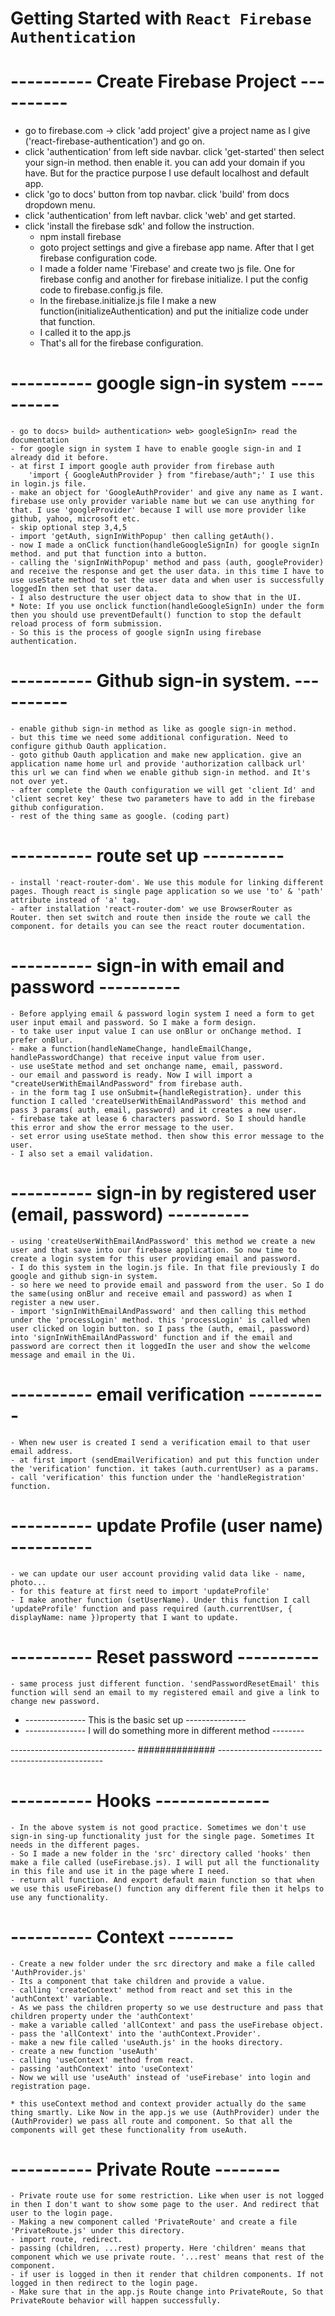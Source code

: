 # Getting Started with `React Firebase Authentication`

# ---------- Create Firebase Project ----------
* go to firebase.com -> click 'add project' give a project name as I give ('react-firebase-authentication') and go on.
* click 'authentication' from left side navbar. click 'get-started' then select your sign-in method. then enable it.
    you can add your domain if you have. But for the practice purpose I use default localhost and default app.
* click 'go to docs' button from top navbar. click 'build' from docs dropdown menu.
* click 'authentication' from left navbar. click 'web' and get started.
* click 'install the firebase sdk' and follow the instruction.
    - npm install firebase
    - goto project settings and give a firebase app name. After that I get firebase configuration code. 
    - I made a folder name 'Firebase' and create two js file. One for firebase config and another for firebase           initialize. I put the config code to firebase.config.js file.
    - In the firebase.initialize.js file I make a new function(initializeAuthentication) and put the initialize code under that function.
    - I called it to the app.js
    - That's all for the firebase configuration.

# ---------- google sign-in system ----------
    - go to docs> build> authentication> web> googleSignIn> read the documentation
    - for google sign in system I have to enable google sign-in and I already did it before.
    - at first I import google auth provider from firebase auth 
        'import { GoogleAuthProvider } from "firebase/auth";' I use this in login.js file.
    - make an object for 'GoogleAuthProvider' and give any name as I want. firebase use only provider variable name but we can use anything for that. I use 'googleProvider' because I will use more provider like github, yahoo, microsoft etc.
    - skip optional step 3,4,5 
    - import 'getAuth, signInWithPopup' then calling getAuth().
    - now I made a onClick function(handleGoogleSignIn) for google signIn method. and put that function into a button.
    - calling the 'signInWithPopup' method and pass (auth, googleProvider) and receive the response and get the user data. in this time I have to use useState method to set the user data and when user is successfully loggedIn then set that user data.
    - I also destructure the user object data to show that in the UI.
    * Note: If you use onclick function(handleGoogleSignIn) under the form then you should use preventDefault() function to stop the default reload process of form submission.
    - So this is the process of google signIn using firebase authentication.

# ---------- Github sign-in system. ----------
    - enable github sign-in method as like as google sign-in method.
    - but this time we need some additional configuration. Need to configure github Oauth application.
    - goto github Oauth application and make new application. give an application name home url and provide 'authorization callback url' this url we can find when we enable github sign-in method. and It's not over yet.
    - after complete the Oauth configuration we will get 'client Id' and 'client secret key' these two parameters have to add in the firebase github configuration.
    - rest of the thing same as google. (coding part)

# ---------- route set up ----------
    - install 'react-router-dom'. We use this module for linking different pages. Though react is single page application so we use 'to' & 'path' attribute instead of 'a' tag.
    - after installation 'react-router-dom' we use BrowserRouter as Router. then set switch and route then inside the route we call the component. for details you can see the react router documentation.

# ---------- sign-in with email and password ----------
    - Before applying email & password login system I need a form to get user input email and password. So I make a form design.
    - to take user input value I can use onBlur or onChange method. I prefer onBlur.
    - make a function(handleNameChange, handleEmailChange, handlePasswordChange) that receive input value from user.
    - use useState method and set onchange name, email, password.
    - our email and password is ready. Now I will import a "createUserWithEmailAndPassword" from firebase auth.
    - in the form tag I use onSubmit={handleRegistration}. under this function I called 'createUserWithEmailAndPassword' this method and pass 3 params( auth, email, password) and it creates a new user.
    - firebase take at lease 6 characters password. So I should handle this error and show the error message to the user.
    - set error using useState method. then show this error message to the user.
    - I also set a email validation.
    
# ---------- sign-in by registered user (email, password) ----------
    - using 'createUserWithEmailAndPassword' this method we create a new user and that save into our firebase application. So now time to create a login system for this user providing email and password.
    - I do this system in the login.js file. In that file previously I do google and github sign-in system. 
    - so here we need to provide email and password from the user. So I do the same(using onBlur and receive email and password) as when I register a new user.
    - import 'signInWithEmailAndPassword' and then calling this method under the 'processLogin' method. this 'processLogin' is called when user clicked on login button. so I pass the (auth, email, password) into 'signInWithEmailAndPassword' function and if the email and password are correct then it loggedIn the user and show the welcome message and email in the Ui.

# ---------- email verification ----------
    - When new user is created I send a verification email to that user email address.
    - at first import (sendEmailVerification) and put this function under the 'verification' function. it takes (auth.currentUser) as a params.
    - call 'verification' this function under the 'handleRegistration' function.
# ---------- update Profile (user name) ----------
    - we can update our user account providing valid data like - name, photo...
    - for this feature at first need to import 'updateProfile' 
    - I make another function (setUserName). Under this function I call 'updateProfile' function and pass required (auth.currentUser, { displayName: name })property that I want to update. 
# ---------- Reset password ----------
    - same process just different function. 'sendPasswordResetEmail' this function will send an email to my registered email and give a link to change new password.


* --------------- This is the basic set up ---------------
* --------------- I will do something more in different method -------- 

------------------------------- ############## -------------------------------------------------

# ---------- Hooks --------------
    - In the above system is not good practice. Sometimes we don't use sign-in sing-up functionality just for the single page. Sometimes It needs in the different pages.
    - So I made a new folder in the 'src' directory called 'hooks' then make a file called (useFirebase.js). I will put all the functionality in this file and use it in the page where I need.
    - return all function. And export default main function so that when we use this useFirebase() function any different file then it helps to use any functionality.

# ---------- Context --------
    - Create a new folder under the src directory and make a file called 'AuthProvider.js'
    - Its a component that take children and provide a value.
    - calling 'createContext' method from react and set this in the 'authContext' variable.
    - As we pass the children property so we use destructure and pass that children property under the 'authContext'
    - make a variable called 'allContext' and pass the useFirebase object.
    - pass the 'allContext' into the 'authContext.Provider'.
    - make a new file called 'useAuth.js' in the hooks directory.
    - create a new function 'useAuth' 
    - calling 'useContext' method from react. 
    - passing 'authContext' into 'useContext'
    - Now we will use 'useAuth' instead of 'useFirebase' into login and registration page.
    
    * this useContext method and context provider actually do the same thing smartly. Like Now in the app.js we use (AuthProvider) under the (AuthProvider) we pass all route and component. So that all the components will get these functionality from useAuth.

# ---------- Private Route -------- 
    - Private route use for some restriction. Like when user is not logged in then I don't want to show some page to the user. And redirect that user to the login page.
    - Making a new component called 'PrivateRoute' and create a file 'PrivateRoute.js' under this directory.
    - import route, redirect.
    - passing (children, ...rest) property. Here 'children' means that component which we use private route. '...rest' means that rest of the component. 
    - if user is logged in then it render that children components. If not logged in then redirect to the login page.
    - Make sure that in the app.js Route change into PrivateRoute, So that PrivateRoute behavior will happen successfully.
